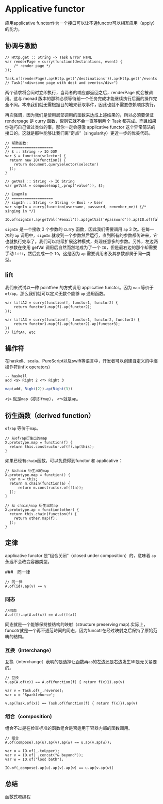 # Applicative functor

应用applicative functor作为一个接口可以让不通funcotr可以相互应用（apply）的能力。

## 协调与激励

```
// Http.get :: String -> Task Error HTML
var renderPage = curry(function(destinations, event) {
    /* render page */
});

Task.of(renderPage).ap(Http.get('/destinations')).ap(Http.get('/events'))
// Task("<div>some page with dest and events</div>")
```

两个请求将会同时立即执行，当两者的响应都返回之后，renderPage 就会被调用。这与 monad 版本的那种必须等待前一个任务完成才能继续执行后面的操作完全不同。本来我们就无需根据目的地来获取事件，因此也就不需要依赖顺序执行。

再次强调，因为我们是使用局部调用的函数来达成上述结果的，所以必须要保证 renderpage 是 curry 函数，否则它就不会一直等到两个 Task 都完成。而且如果你碰巧自己做过类似的事，那你一定会感激 applicative functor 这个异常简洁的接口的。这就是那种能够让我们离“奇点”（singularity）更近一步的优美代码。

```
// 帮助函数：
// ===================
// $ :: String -> IO DOM
var $ = function(selector) {
  return new IO(function() {
    return document.querySelector(selector)
  });
}

// getVal :: String -> IO String
var getVal = compose(map(_.prop('value')), $);

// Exapmle
// ===================
// signIn :: String -> String -> Bool -> User
var signIn = curry(function(username, password, remember_me)) {/* singing in */}

IO.of(signIn).ap(getVal('#email')).ap(getVal('#password')).ap(IO.of(false));
```

`signIn` 是一个接收 3 个参数的 curry 函数，因此我们需要调用 `ap` 3 次。在每一次的 `ap` 调用中，`signIn` 就收到一个参数然后运行，直到所有的参数都传进来，它也就执行完毕了。我们可以继续扩展这种模式，处理任意多的参数。另外，左边两个参数在使用 getVal 调用后自然而然地成为了一个 `IO`，但是最右边的那个却需要手动 `lift`，然后变成一个 `IO`，这是因为 `ap` 需要调用者及其参数都属于同一类型。

## lift

我们来试试以一种 pointfree 的方式调用 applicative functor。因为 `map` 等价于 `of/ap`，那么我们就可以定义无数个能够 `ap` 通用函数。

```
var liftA2 = curry(function(f, functor1, functor2) {
    return functor1.map(f).ap(functor2);
});

var liftA3 = curry(function(f, functor1, functor2, functor3) {
    return functor1.map(f).ap(functor2).ap(functor3);
})
// liftA4, etc
```

## 操作符
在haskell、scala、PureScript以及swift等语言中，开发者可以创建自定义的中缀操作符(infix operators)

```
-- haskell
add <$> Right 2 <*> Right 3
```

```JavaScript
map(add, Right(2)).ap(Right(3))
```

`<$>` 就是`map`（亦即`fmap`）， `<*>`就是`ap`。

## 衍生函数（derived function）

`of/ap` 等价于`map`。

```
// 从of/ap衍生出的map
X.prototype.map = function(f) {
  return this.constructor.of(f).ap(this);
}
```

如果已经有`chain`函数，可以免费得到functor 和 applicative：

```
// 从chain 衍生出的map
X.prototype.map = function() {
  var m = this;
  return m.chain(function(a) {
      return m.constructor.of(f(a));
  });
}

// 从 chain/map 衍生出的ap
X.prototype.ap = function(other) {
  return this.chain(function(f) {
    return other.map(f);
  });
}
```

## 定律

applicative functor 是“组合关闭”（closed under composition）的，意味着 `ap` 永远不会改变容器类型。

###　同一律
```
// 同一律
A.of(id).ap(v) == v
```

###  同态
```
//同态
A.of(f).ap(A.of(x)) == A.of(f(x))
```

同态就是一个能够保持接结构的映射（structure preserving map).实际上，funcotr就是一个再不通范畴间的同态，因为funcotr在经过映射之后保持了原始范畴的结构。

### 互换（interchange）

互换（interchange）表明的是选择让函数再`ap`的左边还是右边发生lift是无关紧要的。

```
// 互换
v.ap(A.of(x)) == A.of(function(f) { return f(x)}).ap(v)
```

```
var v = Task.of(_.reverse);
var x = 'Sparklehorse';

v.ap(Task.of(x)) == Task.of(function(f) { return f(x)}).ap(v)

```

### 组合（composition)

组合不过是在检查标准的函数组合是否适用于容器内部的函数调用。

```
// 组合
A.of(compose).ap(u).ap(v).ap(w) == u.ap(v.ap(w));
```

```
var u = IO.of(_.toUpper);
var v = IO.of(_.concat("& beyond"));
var w = IO.of("lood bath");

IO.of(_compose).ap(u).ap(v).ap(w) == u.ap(v.ap(w))
```

## 总结

函数式嗯编程
